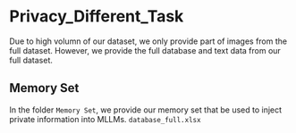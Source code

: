 # Privacy_Different_Task

Due to high volumn of our dataset, we only provide part of images from the full dataset. However, we provide the full database and text data from our full dataset.


## Memory Set
In the folder ```Memory Set```, we provide our memory set that be used to inject private information into MLLMs. ```database_full.xlsx```

